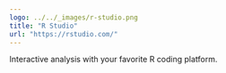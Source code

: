 ```yaml
---
logo: ../../_images/r-studio.png
title: "R Studio"
url: "https://rstudio.com/"
---
```

Interactive analysis with your favorite R coding platform.
